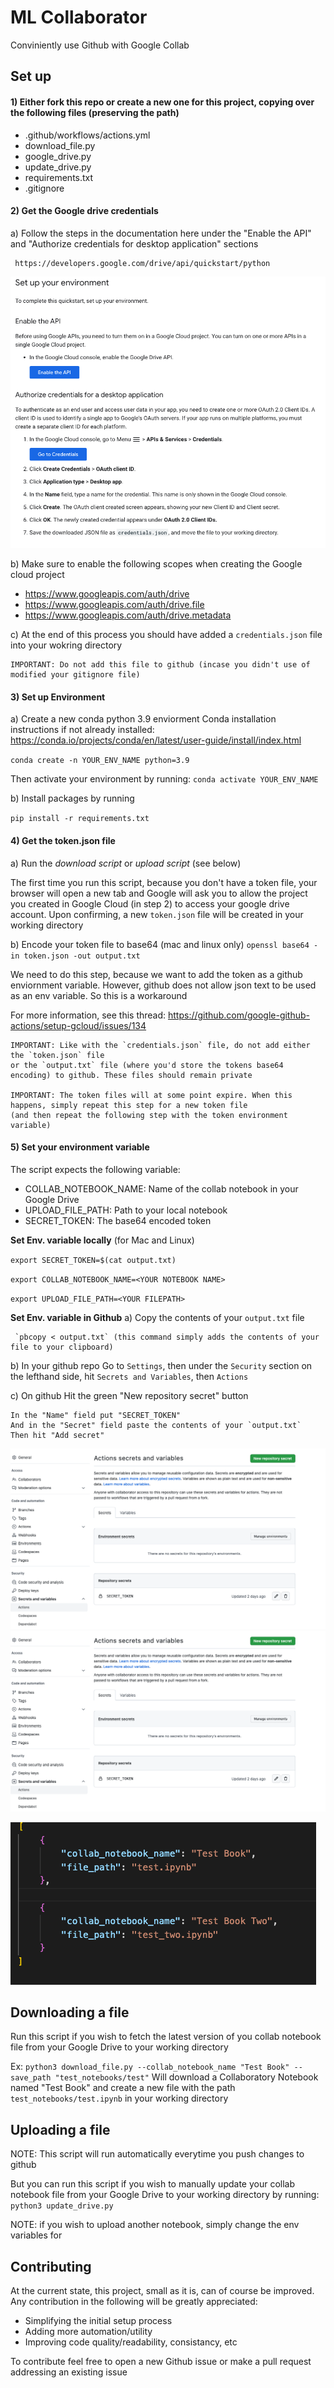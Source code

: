# ML Collaborator
Conviniently use Github with Google Collab

## Set up
#### 1) Either fork this repo or create a new one for this project, copying over the following files (preserving the path)
   - .github/workflows/actions.yml
   - download_file.py
   - google_drive.py
   - update_drive.py
   - requirements.txt
   - .gitignore  

#### 2) Get the Google drive credentials
 a)  Follow the steps in the documentation here under the "Enable the API"
     and "Authorize credentials for desktop application" sections

     https://developers.google.com/drive/api/quickstart/python
   
   <kbd><img src="https://github.com/aistamp/ml_collaborator/blob/main/images/gdocs_screen.png?raw=true" /></kbd>

 b)  Make sure to enable the following scopes when creating the Google cloud project
 
  - https://www.googleapis.com/auth/drive
  - https://www.googleapis.com/auth/drive.file
  - https://www.googleapis.com/auth/drive.metadata

 c) At the end of this process you should have added a `credentials.json` file into 
    your wokring directory
    
    IMPORTANT: Do not add this file to github (incase you didn't use of modified your gitignore file)
    

#### 3) Set up Environment
 a) Create a new conda python 3.9 enviorment
 Conda installation instructions if not already installed: https://conda.io/projects/conda/en/latest/user-guide/install/index.html

 `conda create -n YOUR_ENV_NAME python=3.9`

 Then activate your environment by running: `conda activate YOUR_ENV_NAME`

 b) Install packages by running 
     
  `pip install -r requirements.txt`

#### 4) Get the token.json file
a) Run the *download script* or *upload script* (see below)

 The first time you run this script, because you don't have a token file,
 your browser will open a new tab and Google will ask you to allow the project
 you created in Google Cloud (in step 2) to access your google drive account.
 Upon confirming, a new `token.json` file will be created in your working directory

b) Encode your token file to base64 (mac and linux only)
`openssl base64 -in token.json -out output.txt`

We need to do this step, because we want to add the token as a github enviornment variable.
However, github does not allow json text to be used as an env variable. So this is a workaround

For more information, see this thread: https://github.com/google-github-actions/setup-gcloud/issues/134
    
    IMPORTANT: Like with the `credentials.json` file, do not add either the `token.json` file
    or the `output.txt` file (where you'd store the tokens base64 encoding) to github. These files should remain private

    IMPORTANT: The token files will at some point expire. When this happens, simply repeat this step for a new token file 
    (and then repeat the following step with the token environment variable)

#### 5) Set your environment variable
 The script expects the following variable:
   - COLLAB_NOTEBOOK_NAME: Name of the collab notebook in your Google Drive
   - UPLOAD_FILE_PATH: Path to your local notebook
   - SECRET_TOKEN: The base64 encoded token

 **Set Env. variable locally** (for Mac and Linux)
 
 `export SECRET_TOKEN=$(cat output.txt)`
 
 `export COLLAB_NOTEBOOK_NAME=<YOUR NOTEBOOK NAME>`
 
 `export UPLOAD_FILE_PATH=<YOUR FILEPATH>`

 **Set Env. variable in Github**
 a) Copy the contents of your `output.txt` file
 
     `pbcopy < output.txt` (this command simply adds the contents of your file to your clipboard)
     
 b) In your github repo Go to `Settings`, then under the `Security`
    section on the lefthand side, hit `Secrets and Variables`, then `Actions`

 c) On github Hit the green "New repository secret" button
 
    In the "Name" field put "SECRET_TOKEN"
    And in the "Secret" field paste the contents of your `output.txt`
    Then hit "Add secret"
  
 <kbd><img src="https://github.com/aistamp/ml_collaborator/blob/main/images/secret_screen.png?raw=true" /></kbd>
 ![Github actions Secret Screenshot](https://github.com/aistamp/ml_collaborator/blob/main/images/secret_screen.png?raw=true)

 ![Config file Screenshot](https://github.com/aistamp/ml_collaborator/blob/main/images/config_screen.png?raw=true)


## Downloading a file
Run this script if you wish to fetch the latest version of you collab notebook file
from your Google Drive to your working directory

Ex: `python3 download_file.py --collab_notebook_name "Test Book" --save_path "test_notebooks/test"`
Will download a Collaboratory Notebook named "Test Book" and create a new file with the path `test_notebooks/test.ipynb`
in your working directory

## Uploading a file
NOTE: This script will run automatically everytime you push changes to github

But you can run this script if you wish to manually update your collab notebook file
from your Google Drive to your working directory by running: `python3 update_drive.py`

NOTE: if you wish to upload another notebook, simply change the env variables for 

## Contributing
At the current state, this project, small as it is, can of course be improved.
Any contribution in the following will be greatly appreciated:

- Simplifying the initial setup process
- Adding more automation/utility
- Improving code quality/readability, consistancy, etc
    
To contribute feel free to open a new Github issue or make a pull request addressing an existing issue

